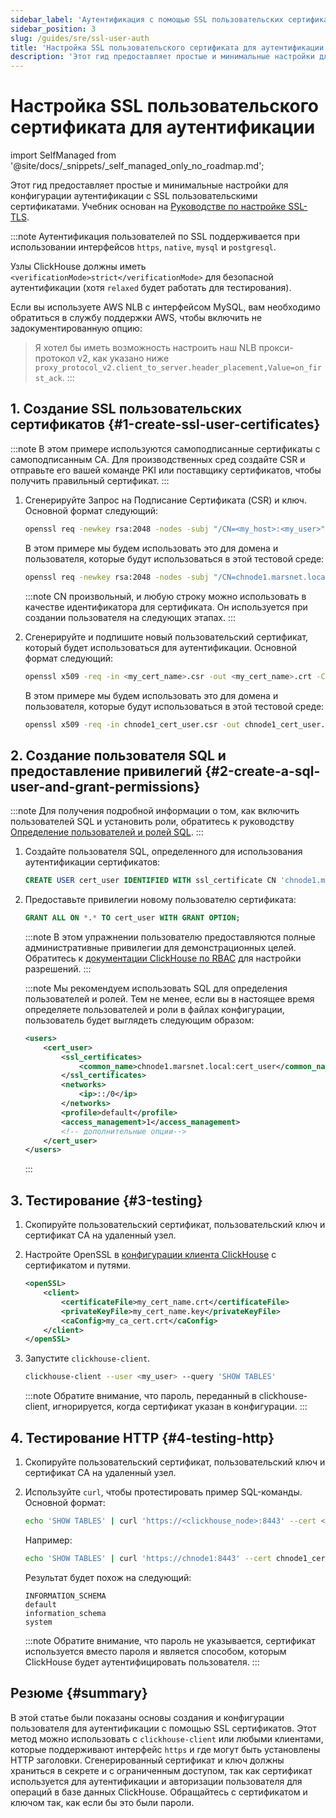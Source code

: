```yaml
---
sidebar_label: 'Аутентификация с помощью SSL пользовательских сертификатов'
sidebar_position: 3
slug: /guides/sre/ssl-user-auth
title: 'Настройка SSL пользовательского сертификата для аутентификации'
description: 'Этот гид предоставляет простые и минимальные настройки для конфигурации аутентификации с SSL пользовательскими сертификатами.'
---
```



# Настройка SSL пользовательского сертификата для аутентификации
import SelfManaged from '@site/docs/_snippets/_self_managed_only_no_roadmap.md';

<SelfManaged />

Этот гид предоставляет простые и минимальные настройки для конфигурации аутентификации с SSL пользовательскими сертификатами. Учебник основан на [Руководстве по настройке SSL-TLS](../configuring-ssl.md).

:::note
Аутентификация пользователей по SSL поддерживается при использовании интерфейсов `https`, `native`, `mysql` и `postgresql`.

Узлы ClickHouse должны иметь `<verificationMode>strict</verificationMode>` для безопасной аутентификации (хотя `relaxed` будет работать для тестирования).

Если вы используете AWS NLB с интерфейсом MySQL, вам необходимо обратиться в службу поддержки AWS, чтобы включить не задокументированную опцию:

> Я хотел бы иметь возможность настроить наш NLB прокси-протокол v2, как указано ниже `proxy_protocol_v2.client_to_server.header_placement,Value=on_first_ack`.
:::

## 1. Создание SSL пользовательских сертификатов {#1-create-ssl-user-certificates}

:::note
В этом примере используются самоподписанные сертификаты с самоподписанным CA. Для производственных сред создайте CSR и отправьте его вашей команде PKI или поставщику сертификатов, чтобы получить правильный сертификат.
:::


1. Сгенерируйте Запрос на Подписание Сертификата (CSR) и ключ. Основной формат следующий:
    ```bash
    openssl req -newkey rsa:2048 -nodes -subj "/CN=<my_host>:<my_user>"  -keyout <my_cert_name>.key -out <my_cert_name>.csr
    ```
    В этом примере мы будем использовать это для домена и пользователя, которые будут использоваться в этой тестовой среде:
    ```bash
    openssl req -newkey rsa:2048 -nodes -subj "/CN=chnode1.marsnet.local:cert_user"  -keyout chnode1_cert_user.key -out chnode1_cert_user.csr
    ```
    :::note
    CN произвольный, и любую строку можно использовать в качестве идентификатора для сертификата. Он используется при создании пользователя на следующих этапах.
    :::

2.  Сгенерируйте и подпишите новый пользовательский сертификат, который будет использоваться для аутентификации. Основной формат следующий:
    ```bash
    openssl x509 -req -in <my_cert_name>.csr -out <my_cert_name>.crt -CA <my_ca_cert>.crt -CAkey <my_ca_cert>.key -days 365
    ```
    В этом примере мы будем использовать это для домена и пользователя, которые будут использоваться в этой тестовой среде:
    ```bash
    openssl x509 -req -in chnode1_cert_user.csr -out chnode1_cert_user.crt -CA marsnet_ca.crt -CAkey marsnet_ca.key -days 365
    ```

## 2. Создание пользователя SQL и предоставление привилегий {#2-create-a-sql-user-and-grant-permissions}

:::note
Для получения подробной информации о том, как включить пользователей SQL и установить роли, обратитесь к руководству [Определение пользователей и ролей SQL](index.md).
:::

1. Создайте пользователя SQL, определенного для использования аутентификации сертификатов:
    ```sql
    CREATE USER cert_user IDENTIFIED WITH ssl_certificate CN 'chnode1.marsnet.local:cert_user';
    ```

2. Предоставьте привилегии новому пользователю сертификата:
    ```sql
    GRANT ALL ON *.* TO cert_user WITH GRANT OPTION;
    ```
    :::note
    В этом упражнении пользователю предоставляются полные административные привилегии для демонстрационных целей. Обратитесь к [документации ClickHouse по RBAC](/guides/sre/user-management/index.md) для настройки разрешений.
    :::

    :::note
    Мы рекомендуем использовать SQL для определения пользователей и ролей. Тем не менее, если вы в настоящее время определяете пользователей и роли в файлах конфигурации, пользователь будет выглядеть следующим образом:
    ```xml
    <users>
        <cert_user>
            <ssl_certificates>
                <common_name>chnode1.marsnet.local:cert_user</common_name>
            </ssl_certificates>
            <networks>
                <ip>::/0</ip>
            </networks>
            <profile>default</profile>
            <access_management>1</access_management>
            <!-- дополнительные опции-->
        </cert_user>
    </users>
    ```
    :::


## 3. Тестирование {#3-testing}

1. Скопируйте пользовательский сертификат, пользовательский ключ и сертификат CA на удаленный узел.

2. Настройте OpenSSL в [конфигурации клиента ClickHouse](/interfaces/cli.md#configuration_files) с сертификатом и путями.

    ```xml
    <openSSL>
        <client>
            <certificateFile>my_cert_name.crt</certificateFile>
            <privateKeyFile>my_cert_name.key</privateKeyFile>
            <caConfig>my_ca_cert.crt</caConfig>
        </client>
    </openSSL>
    ```

3. Запустите `clickhouse-client`.
    ```bash
    clickhouse-client --user <my_user> --query 'SHOW TABLES'
    ```
    :::note
    Обратите внимание, что пароль, переданный в clickhouse-client, игнорируется, когда сертификат указан в конфигурации.
    :::


## 4. Тестирование HTTP {#4-testing-http}

1. Скопируйте пользовательский сертификат, пользовательский ключ и сертификат CA на удаленный узел.

2. Используйте `curl`, чтобы протестировать пример SQL-команды. Основной формат:
    ```bash
    echo 'SHOW TABLES' | curl 'https://<clickhouse_node>:8443' --cert <my_cert_name>.crt --key <my_cert_name>.key --cacert <my_ca_cert>.crt -H "X-ClickHouse-SSL-Certificate-Auth: on" -H "X-ClickHouse-User: <my_user>" --data-binary @-
    ```
    Например:
    ```bash
    echo 'SHOW TABLES' | curl 'https://chnode1:8443' --cert chnode1_cert_user.crt --key chnode1_cert_user.key --cacert marsnet_ca.crt -H "X-ClickHouse-SSL-Certificate-Auth: on" -H "X-ClickHouse-User: cert_user" --data-binary @-
    ```
    Результат будет похож на следующий:
    ```response
    INFORMATION_SCHEMA
    default
    information_schema
    system
    ```
    :::note
    Обратите внимание, что пароль не указывается, сертификат используется вместо пароля и является способом, которым ClickHouse будет аутентифицировать пользователя.
    :::


## Резюме {#summary}

В этой статье были показаны основы создания и конфигурации пользователя для аутентификации с помощью SSL сертификатов. Этот метод можно использовать с `clickhouse-client` или любыми клиентами, которые поддерживают интерфейс `https` и где могут быть установлены HTTP заголовки. Сгенерированный сертификат и ключ должны храниться в секрете и с ограниченным доступом, так как сертификат используется для аутентификации и авторизации пользователя для операций в базе данных ClickHouse. Обращайтесь с сертификатом и ключом так, как если бы это были пароли.
